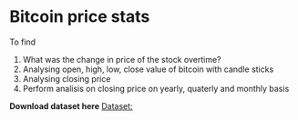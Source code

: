 # Bitcoin price stats

To find

1. What was the change in price of the stock overtime?
2. Analysing open, high, low, close value of bitcoin with candle sticks
3. Analysing closing price
4. Perform analisis on closing price on yearly, quaterly and monthly basis

**Download dataset here**
[Dataset:]([https://drive.google.com/drive/folders/1ptEHSSmfQibq6bIa2sth7r-9P2X_xJEg?usp=sharing](https://drive.google.com/file/d/1NywD0QajF8bHBe_3IRep8gjGqlsj_-Dq/view?usp=sharing))
